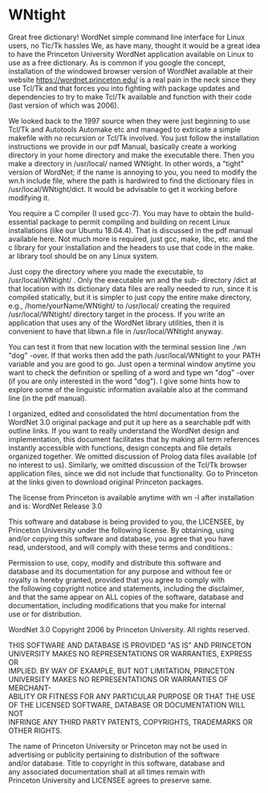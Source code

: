 # WNtight
Great free dictionary! WordNet simple command line interface for Linux users, no Tlc/Tk hassles
We, as have many, thought it would be a great idea to have the Princeton University WordNet application available on Linux
to use as a free dictionary. As is common if you google the concept, installation of the windowed browser version of WordNet
available at their website https://wordnet.princeton.edu/ is a real pain in the neck since they use Tcl/Tk and that forces
you into fighting with package updates and dependencies to try to make Tcl/Tk available and function with their code 
(last version of which was 2006). 

We looked back to the 1997 source when they were just beginning to use Tcl/Tk and Autotools Automake etc and managed to
extricate a simple makefile with no recursion or Tcl/Tk involved. You just follow the installation instructions we provide
in our pdf Manual, basically create a working directory in your home directory and make the executable there. Then you make
a directory in /usr/local/ named WNtight. In other words, a "tight" version of WordNet; if the name is annoying to you, 
you need to modify the wn.h include file, where the path is hardwired to find the dictionary files in 
/usr/local/WNtight/dict. It would be advisable to get it working before modifying it. 

You require a C compiler (I used gcc-7). You may have to obtain the build-essential package to permit compiling and building
on recent Linux installations (like our Ubuntu 18.04.4). That is discussed in the pdf manual available here. Not much
more is required, just gcc, make, libc, etc. and the c library for your installation and the headers to use that
code in the make. ar library tool should be on any Linux system.

Just copy the directory where you made the executable, to /usr/local/WNtight/ . Only the executable wn and the sub-
directory /dict at that location with its dictionary data files are really needed to run, since it is compiled
statically, but it is simpler to just copy the entire make directory, e.g., /home/yourName/WNtight/ to /usr/local/
creating the required /usr/local/WNtight/ directory target in the process. If you write an application that uses
any of the WordNet library utilities, then it is convenient to have that libwn.a file in /usr/local/WNtight anyway.

You can test it from that new location with the terminal session line ./wn "dog" -over. If that works then 
add the path /usr/local/WNtight to your PATH variable and you are good to go. Just open a terminal window anytime you
want to check the definition or spelling of a word and type wn "dog" -over (if you are only interested in the word "dog").
I give some hints how to explore some of the linguistic information available also at the command line (in the pdf manual).

I organized, edited and consolidated the html documentation from the WordNet 3.0 original package and put it up here as a 
searchable pdf with outline links. If you want to really understand the WordNet design and implementation, this document
facilitates that by making all term references instantly accessible with functions, design concepts and file details
organized together. We omitted discussion of Prolog data files available (of no interest to us). Similarly, we omitted
discussion of the Tcl/Tk browser application files, since we did not include that functionality. Go to Princeton at
the links given to download original Princeton packages.

The license from Princeton is available anytime with wn -l after installation and is:
WordNet Release 3.0

This software and database is being provided to you, the LICENSEE, by  
Princeton University under the following license.  By obtaining, using  
and/or copying this software and database, you agree that you have  
read, understood, and will comply with these terms and conditions.:  
  
Permission to use, copy, modify and distribute this software and  
database and its documentation for any purpose and without fee or  
royalty is hereby granted, provided that you agree to comply with  
the following copyright notice and statements, including the disclaimer,  
and that the same appear on ALL copies of the software, database and  
documentation, including modifications that you make for internal  
use or for distribution.  
  
WordNet 3.0 Copyright 2006 by Princeton University.  All rights reserved.  
  
THIS SOFTWARE AND DATABASE IS PROVIDED "AS IS" AND PRINCETON  
UNIVERSITY MAKES NO REPRESENTATIONS OR WARRANTIES, EXPRESS OR  
IMPLIED.  BY WAY OF EXAMPLE, BUT NOT LIMITATION, PRINCETON  
UNIVERSITY MAKES NO REPRESENTATIONS OR WARRANTIES OF MERCHANT-  
ABILITY OR FITNESS FOR ANY PARTICULAR PURPOSE OR THAT THE USE  
OF THE LICENSED SOFTWARE, DATABASE OR DOCUMENTATION WILL NOT  
INFRINGE ANY THIRD PARTY PATENTS, COPYRIGHTS, TRADEMARKS OR  
OTHER RIGHTS.  
  
The name of Princeton University or Princeton may not be used in  
advertising or publicity pertaining to distribution of the software  
and/or database.  Title to copyright in this software, database and  
any associated documentation shall at all times remain with  
Princeton University and LICENSEE agrees to preserve same.  




